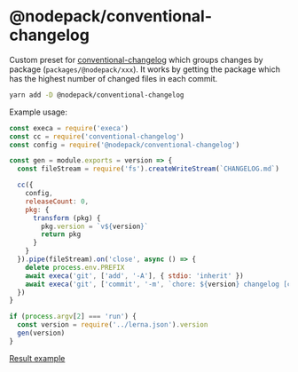 # @nodepack/conventional-changelog

Custom preset for [conventional-changelog](https://github.com/conventional-changelog/conventional-changelog/) which groups changes by package (`packages/@nodepack/xxx`). It works by getting the package which has the highest number of changed files in each commit.

```bash
yarn add -D @nodepack/conventional-changelog
```

Example usage:

```js
const execa = require('execa')
const cc = require('conventional-changelog')
const config = require('@nodepack/conventional-changelog')

const gen = module.exports = version => {
  const fileStream = require('fs').createWriteStream(`CHANGELOG.md`)

  cc({
    config,
    releaseCount: 0,
    pkg: {
      transform (pkg) {
        pkg.version = `v${version}`
        return pkg
      }
    }
  }).pipe(fileStream).on('close', async () => {
    delete process.env.PREFIX
    await execa('git', ['add', '-A'], { stdio: 'inherit' })
    await execa('git', ['commit', '-m', `chore: ${version} changelog [ci skip]`], { stdio: 'inherit' })
  })
}

if (process.argv[2] === 'run') {
  const version = require('../lerna.json').version
  gen(version)
}
```

[Result example](https://gist.github.com/Akryum/3cc2e3afaf5f7e730a3b9648b7ce4133)
